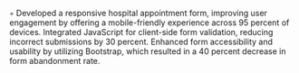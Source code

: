  ◦ Developed a responsive hospital appointment form, improving user engagement by offering a mobile-friendly experience across 95 percent of devices. Integrated JavaScript for client-side form validation, reducing incorrect submissions by 30 percent. Enhanced form accessibility and usability by utilizing Bootstrap, which resulted in a 40 percent decrease in form abandonment rate.
